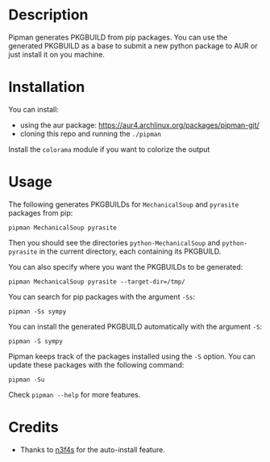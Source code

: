 # Description
Pipman generates PKGBUILD from pip packages. You can use the generated
PKGBUILD as a base to submit a new python package to AUR or just
install it on you machine.

# Installation
You can install:
- using the aur package: https://aur4.archlinux.org/packages/pipman-git/
- cloning this repo and running the `./pipman`

Install the `colorama` module if you want to colorize the output

# Usage
The following generates PKGBUILDs for `MechanicalSoup` and `pyrasite` packages from pip:
```
pipman MechanicalSoup pyrasite
```
Then you should see the directories `python-MechanicalSoup` and `python-pyrasite` in the current directory, each containing its PKGBUILD.

You can also specify where you want the PKGBUILDs to be generated:
```
pipman MechanicalSoup pyrasite --target-dir=/tmp/
```

You can search for pip packages with the argument `-Ss`:
```
pipman -Ss sympy
```

You can install the generated PKGBUILD automatically with the argument `-S`:
```
pipman -S sympy
```

Pipman keeps track of the packages installed using the `-S` option. You can update these packages with the following command:
```
pipman -Su
```

Check `pipman --help` for more features.

# Credits
- Thanks to [n3f4s](https://github.com/n3f4s) for the auto-install feature.
